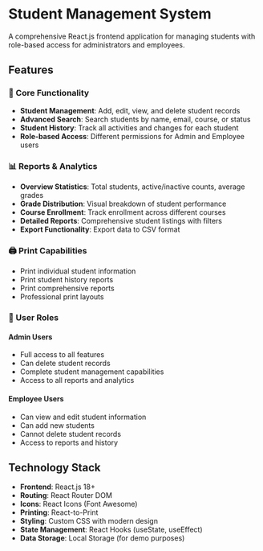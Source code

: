 # Student Management System

A comprehensive React.js frontend application for managing students with role-based access for administrators and employees.

## Features

### 🎯 Core Functionality
- **Student Management**: Add, edit, view, and delete student records
- **Advanced Search**: Search students by name, email, course, or status
- **Student History**: Track all activities and changes for each student
- **Role-based Access**: Different permissions for Admin and Employee users

### 📊 Reports & Analytics
- **Overview Statistics**: Total students, active/inactive counts, average grades
- **Grade Distribution**: Visual breakdown of student performance
- **Course Enrollment**: Track enrollment across different courses
- **Detailed Reports**: Comprehensive student listings with filters
- **Export Functionality**: Export data to CSV format

### 🖨️ Print Capabilities
- Print individual student information
- Print student history reports
- Print comprehensive reports
- Professional print layouts

### 👥 User Roles

#### Admin Users
- Full access to all features
- Can delete student records
- Complete student management capabilities
- Access to all reports and analytics

#### Employee Users
- Can view and edit student information
- Can add new students
- Cannot delete student records
- Access to reports and history

## Technology Stack

- **Frontend**: React.js 18+
- **Routing**: React Router DOM
- **Icons**: React Icons (Font Awesome)
- **Printing**: React-to-Print
- **Styling**: Custom CSS with modern design
- **State Management**: React Hooks (useState, useEffect)
- **Data Storage**: Local Storage (for demo purposes)

